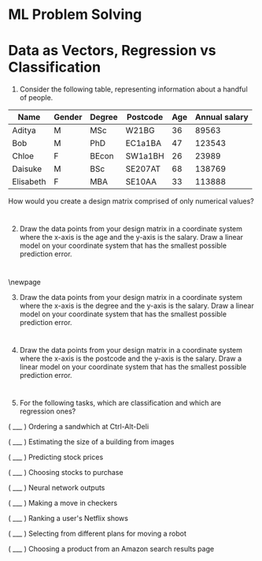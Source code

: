 # ML Problem Solving
# Data as Vectors, Regression vs Classification

1. Consider the following table, representing information about a handful of people.

Name      | Gender | Degree | Postcode | Age | Annual salary
------    | ------ | ------ | -------- | --- | -------------
Aditya    | M      | MSc    | W21BG    | 36  | 89563
Bob       | M      | PhD    | EC1a1BA  | 47  | 123543
Chloe     | F      | BEcon  | SW1a1BH  | 26  | 23989
Daisuke   | M      | BSc    | SE207AT  | 68  | 138769
Elisabeth | F      | MBA    | SE10AA   | 33  | 113888

How would you create a design matrix comprised of only numerical values?

#
#
#
#
#
#
#
#

2. Draw the data points from your design matrix in a coordinate system where the x-axis is the age and the y-axis is the salary. Draw a linear model on your coordinate system that has the smallest possible prediction error.

#
#
#
#
#
#



\newpage

3. Draw the data points from your design matrix in a coordinate system where the x-axis is the degree and the y-axis is the salary. Draw a linear model on your coordinate system that has the smallest possible prediction error.

#
#
#
#
#
#
#
#


4. Draw the data points from your design matrix in a coordinate system where the x-axis is the postcode and the y-axis is the salary. Draw a linear model on your coordinate system that has the smallest possible prediction error.

#
#
#
#
#
#
#
#

5. For the following tasks, which are classification and which are regression ones?

( ___ ) Ordering a sandwhich at Ctrl-Alt-Deli

( ___ ) Estimating the size of a building from images

( ___ ) Predicting stock prices  

( ___ ) Choosing stocks to purchase  

( ___ ) Neural network outputs  

( ___ ) Making a move in checkers

( ___ ) Ranking a user's Netflix shows

( ___ ) Selecting from different plans for moving a robot

( ___ ) Choosing a product from an Amazon search results page
